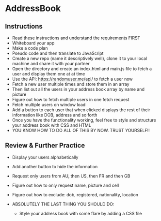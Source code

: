 # AddressBook

## Instructions

* Read these instructions and understand the requirements FIRST
* Whiteboard your app
* Make a code plan
* Pseudo code and then translate to JavaScript
* Create a new repo (name it descriptively well), clone it to your local machine and share it with your partner
* Open the directory and create an index.html and main.js file to fetch a user and display them one at at time
* Use the API: https://randomuser.me/api/ to fetch a user now
* Fetch a new user multiple times and store them in an array
* Then list out all the users in your address book array by name and picture
* Figure out how to fetch multiple users in one fetch request
* Fetch multiple users on window load
* Add a button to each user that when clicked displays the rest of their information like DOB, address and so forth
* Once you have the functionality working, feel free to style and structure your address book with CSS and HTML
* YOU KNOW HOW TO DO ALL OF THIS BY NOW. TRUST YOURSELF!!


## Review & Further Practice

* Display your users alphabetically
* Add another button to hide the information
* Request only users from AU, then US, then FR and then GB
* Figure out how to only request name, picture and cell
* Figure out how to exclude: dob, registered, nationality, location

* ABSOLUTELY THE LAST THING YOU SHOULD DO:
    * Style your address book with some flare by adding a CSS file